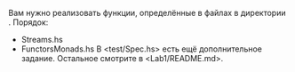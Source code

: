Вам нужно реализовать функции, определённые в файлах в директории <src>. Порядок:
- Streams.hs
- FunctorsMonads.hs
В <test/Spec.hs> есть ещё дополнительное задание.
Остальное смотрите в <Lab1/README.md>.
